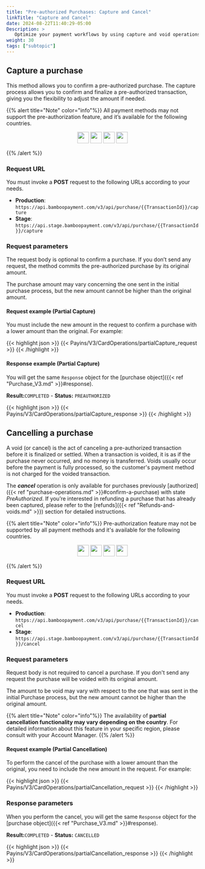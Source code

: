 ```yaml
---
title: "Pre-authorized Purchases: Capture and Cancel"
linkTitle: "Capture and Cancel"
date: 2024-08-22T11:40:29-05:00
Description: >
   Optimize your payment workflows by using capture and void operations for pre-authorized credit and debit card transactions. The capture function allows you to finalize purchases with adjustable amounts, while the void function lets you cancel unnecessary authorizations.
weight: 30
tags: ["subtopic"]
---
```


## Capture a purchase
This method allows you to confirm a pre-authorized purchase. The capture process allows you to confirm and finalize a pre-authorized transaction, giving you the flexibility to adjust the amount if needed. 

{{% alert title="Note" color="info"%}}
All payment methods may not support the pre-authorization feature, and it’s available for the following countries.

<div style="text-align: center;">

<a href="/en/docs/payment-methods/brazil.html"><img src="/assets/Flags/FlagBR.png" width="30" /></a>
<a href="/en/docs/payment-methods/chile.html"><img src="/assets/Flags/FlagCL.png" width="30" /></a>
<a href="/en/docs/payment-methods/colombia.html"><img src="/assets/Flags/FlagCO.png" width="30" /></a>
<a href="/en/docs/payment-methods/uruguay.html"><img src="/assets/Flags/FlagUY.png" width="30" /></a>

</div>

{{% /alert %}}

### Request URL
You must invoke a **POST** request to the following URLs according to your needs.

* **Production**: `https://api.bamboopayment.com/v3/api/purchase/{{TransactionId}}/capture`
* **Stage**: `https://api.stage.bamboopayment.com/v3/api/purchase/{{TransactionId}}/capture`

### Request parameters
The request body is optional to confirm a purchase. If you don’t send any request, the method commits the pre-authorized purchase by its original amount.

The purchase amount may vary concerning the one sent in the initial purchase process, but the new amount cannot be higher than the original amount.

#### Request example (Partial Capture)
You must include the new amount in the request to confirm a purchase with a lower amount than the original. For example:

{{< highlight json >}}
{{< Payins/V3/CardOperations/partialCapture_request >}}
{{< /highlight >}} 

#### Response example (Partial Capture)
You will get the same `Response` object for the [purchase object]({{< ref "Purchase_V3.md" >}}#response).

**Result:**`COMPLETED` - **Status:** `PREAUTHORIZED`

{{< highlight json >}}
{{< Payins/V3/CardOperations/partialCapture_response >}}
{{< /highlight >}} 


## Cancelling a purchase 
A void (or cancel) is the act of canceling a pre-authorized transaction before it is finalized or settled. When a transaction is voided, it is as if the purchase never occurred, and no money is transferred. Voids usually occur before the payment is fully processed, so the customer's payment method is not charged for the voided transaction.

The _**cancel**_ operation is only available for purchases previously [authorized]({{< ref "purchase-operations.md" >}}#confirm-a-purchase) with state _PreAuthorized_. If you’re interested in refunding a purchase that has already been captured, please refer to the [refunds]({{< ref "Refunds-and-voids.md" >}}) section for detailed instructions. 

{{% alert title="Note" color="info"%}}
Pre-authorization feature may not be supported by all payment methods and it's available for the following countries.

<div style="text-align: center;">

<a href="/en/docs/payment-methods/brazil.html"><img src="/assets/Flags/FlagBR.png" width="30" /></a>
<a href="/en/docs/payment-methods/chile.html"><img src="/assets/Flags/FlagCL.png" width="30" /></a>
<a href="/en/docs/payment-methods/colombia.html"><img src="/assets/Flags/FlagCO.png" width="30" /></a>
<a href="/en/docs/payment-methods/uruguay.html"><img src="/assets/Flags/FlagUY.png" width="30" /></a>

</div>

{{% /alert %}}

### Request URL
You must invoke a **POST** request to the following URLs according to your needs.

* **Production**: `https://api.bamboopayment.com/v3/api/purchase/{{TransactionId}}/cancel`
* **Stage**: `https://api.stage.bamboopayment.com/v3/api/purchase/{{TransactionId}}/cancel`

### Request parameters
Request body is not required to cancel a purchase. If you don't send any request the purchase will be voided with its original amount. 

The amount to be void may vary with respect to the one that was sent in the initial Purchase process, but the new amount cannot be higher than the original amount.

{{% alert title="Note" color="info"%}}
The availability of **partial cancellation functionality may vary depending on the country**. For detailed information about this feature in your specific region, please consult with your Account Manager.
{{% /alert %}}

#### Request example (Partial Cancellation)
To perform the cancel of the purchase  with a lower amount than the original, you need to include the new amount in the request. For example:

{{< highlight json >}}
{{< Payins/V3/CardOperations/partialCancellation_request >}}
{{< /highlight >}} 

### Response parameters
When you perform the cancel, you will get the same `Response` object for the [purchase object]({{< ref "Purchase_V3.md" >}}#response).

**Result:**`COMPLETED` - **Status:** `CANCELLED`

{{< highlight json >}}
{{< Payins/V3/CardOperations/partialCancellation_response >}}
{{< /highlight >}} 

